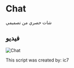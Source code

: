 # Chat
شات حصري من تصميمي


## فيديو
![Chat](https://www.youtube.com/watch?v=-22XsqkHooQ)


This script was created by: ic7
